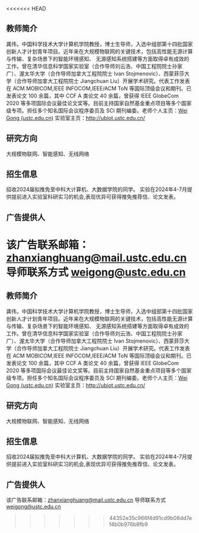 <<<<<<< HEAD
## 教师简介

龚伟，中国科学技术大学计算机学院教授，博士生导师，入选中组部第十四批国家创新人才计划青年项目。近年来在大规模物联网的关键技术，包括高性能无源计算与传输、复杂场景下的智能环境感知、 无源感知系统搭建等方面取得卓有成效的工作。曾在清华信息科学国家实验室（合作导师刘云浩、中国工程院院士孙家广）、渥太华大学（合作导师加拿大工程院院士 Ivan Stojmenovic）、西蒙菲莎大学（合作导师加拿大工程院院士 Jiangchuan Liu）开展学术研究。代表工作发表在 ACM MOBICOM,IEEE INFOCOM,IEEE/ACM ToN 等国际顶级会议和期刊。已发表论文 100 余篇，其中 CCF A 类论文 40 余篇，曾获得 IEEE GlobeCom 2020 等多项国际会议最佳论文奖等。目前主持国家自然基金重点项目等多个国家级专项。担任多个知名国际会议程序委员及 SCI 期刊编委。老师个人主页：[Wei Gong (ustc.edu.cn)](http://staff.ustc.edu.cn/~weigong/)  实验室主页：http://ubiot.ustc.edu.cn/

## 研究方向

大规模物联网、智能感知、无线网络

## 招生信息

招收2024届拟推免至中科大计算机、大数据学院的同学。
实验在2024年4-7月提供提前进入实验室科研实习的机会,表现优异可获得推免推荐信、论文发表。


## 广告提供人

该广告联系邮箱：zhanxianghuang@mail.ustc.edu.cn
导师联系方式 weigong@ustc.edu.cn
=======
## 教师简介

龚伟，中国科学技术大学计算机学院教授，博士生导师，入选中组部第十四批国家创新人才计划青年项目。近年来在大规模物联网的关键技术，包括高性能无源计算与传输、复杂场景下的智能环境感知、 无源感知系统搭建等方面取得卓有成效的工作。曾在清华信息科学国家实验室（合作导师刘云浩、中国工程院院士孙家广）、渥太华大学（合作导师加拿大工程院院士 Ivan Stojmenovic）、西蒙菲莎大学（合作导师加拿大工程院院士 Jiangchuan Liu）开展学术研究。代表工作发表在 ACM MOBICOM,IEEE INFOCOM,IEEE/ACM ToN 等国际顶级会议和期刊。已发表论文 100 余篇，其中 CCF A 类论文 40 余篇，曾获得 IEEE GlobeCom 2020 等多项国际会议最佳论文奖等。目前主持国家自然基金重点项目等多个国家级专项。担任多个知名国际会议程序委员及 SCI 期刊编委。老师个人主页：[Wei Gong (ustc.edu.cn)](http://staff.ustc.edu.cn/~weigong/)  实验室主页：http://ubiot.ustc.edu.cn/

## 研究方向

大规模物联网、智能感知、无线网络

## 招生信息

招收2024届拟推免至中科大计算机、大数据学院的同学。
实验在2024年4-7月提供提前进入实验室科研实习的机会,表现优异可获得推免推荐信、论文发表。


## 广告提供人

该广告联系邮箱：zhanxianghuang@mail.ustc.edu.cn
导师联系方式 weigong@ustc.edu.cn
>>>>>>> 44352e35c966f4d91cd9b08dd7ef4b0b976b8fb9
